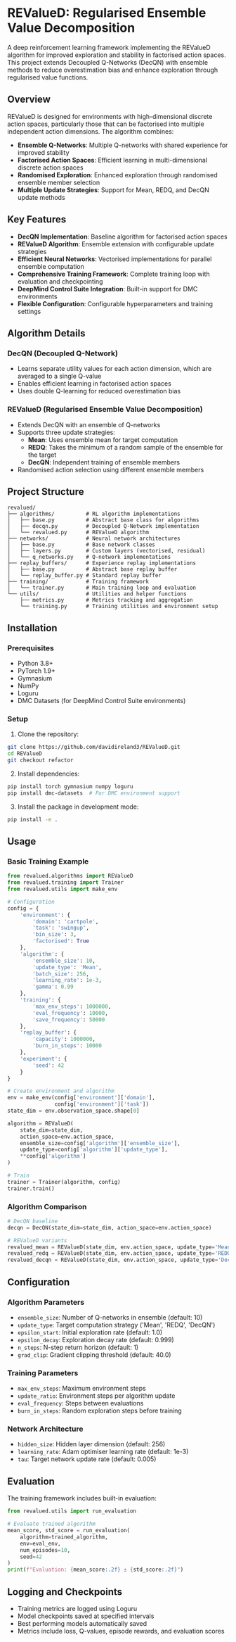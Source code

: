 # REValueD: Regularised Ensemble Value Decomposition

A deep reinforcement learning framework implementing the REValueD algorithm for improved exploration and stability in factorised action spaces. This project extends Decoupled Q-Networks (DecQN) with ensemble methods to reduce overestimation bias and enhance exploration through regularised value functions.

## Overview

REValueD is designed for environments with high-dimensional discrete action spaces, particularly those that can be factorised into multiple independent action dimensions. The algorithm combines:

- **Ensemble Q-Networks**: Multiple Q-networks with shared experience for improved stability
- **Factorised Action Spaces**: Efficient learning in multi-dimensional discrete action spaces
- **Randomised Exploration**: Enhanced exploration through randomised ensemble member selection
- **Multiple Update Strategies**: Support for Mean, REDQ, and DecQN update methods

## Key Features

- **DecQN Implementation**: Baseline algorithm for factorised action spaces
- **REValueD Algorithm**: Ensemble extension with configurable update strategies
- **Efficient Neural Networks**: Vectorised implementations for parallel ensemble computation
- **Comprehensive Training Framework**: Complete training loop with evaluation and checkpointing
- **DeepMind Control Suite Integration**: Built-in support for DMC environments
- **Flexible Configuration**: Configurable hyperparameters and training settings

## Algorithm Details

### DecQN (Decoupled Q-Network)
- Learns separate utility values for each action dimension, which are averaged to a single Q-value
- Enables efficient learning in factorised action spaces
- Uses double Q-learning for reduced overestimation bias

### REValueD (Regularised Ensemble Value Decomposition)
- Extends DecQN with an ensemble of Q-networks
- Supports three update strategies:
  - **Mean**: Uses ensemble mean for target computation
  - **REDQ**: Takes the minimum of a random sample of the ensemble for the target
  - **DecQN**: Independent training of ensemble members
- Randomised action selection using different ensemble members

## Project Structure

```
revalued/
├── algorithms/          # RL algorithm implementations
│   ├── base.py          # Abstract base class for algorithms
│   ├── decqn.py         # Decoupled Q-Network implementation
│   └── revalued.py      # REValueD algorithm
├── networks/            # Neural network architectures
│   ├── base.py          # Base network classes
│   ├── layers.py        # Custom layers (vectorised, residual)
│   └── q_networks.py    # Q-network implementations
├── replay_buffers/      # Experience replay implementations
│   ├── base.py          # Abstract base replay buffer
│   └── replay_buffer.py # Standard replay buffer
├── training/            # Training framework
│   └── trainer.py       # Main training loop and evaluation
└── utils/               # Utilities and helper functions
    ├── metrics.py       # Metrics tracking and aggregation
    └── training.py      # Training utilities and environment setup
```

## Installation

### Prerequisites

- Python 3.8+
- PyTorch 1.9+
- Gymnasium
- NumPy
- Loguru
- DMC Datasets (for DeepMind Control Suite environments)

### Setup

1. Clone the repository:
```bash
git clone https://github.com/davidireland3/REValueD.git
cd REValueD
git checkout refactor
```

2. Install dependencies:
```bash
pip install torch gymnasium numpy loguru
pip install dmc-datasets  # For DMC environment support
```

3. Install the package in development mode:
```bash
pip install -e .
```

## Usage

### Basic Training Example

```python
from revalued.algorithms import REValueD
from revalued.training import Trainer
from revalued.utils import make_env

# Configuration
config = {
    'environment': {
        'domain': 'cartpole',
        'task': 'swingup',
        'bin_size': 3,
        'factorised': True
    },
    'algorithm': {
        'ensemble_size': 10,
        'update_type': 'Mean',
        'batch_size': 256,
        'learning_rate': 1e-3,
        'gamma': 0.99
    },
    'training': {
        'max_env_steps': 1000000,
        'eval_frequency': 10000,
        'save_frequency': 50000
    },
    'replay_buffer': {
        'capacity': 1000000,
        'burn_in_steps': 10000
    },
    'experiment': {
        'seed': 42
    }
}

# Create environment and algorithm
env = make_env(config['environment']['domain'], 
               config['environment']['task'])
state_dim = env.observation_space.shape[0]

algorithm = REValueD(
    state_dim=state_dim,
    action_space=env.action_space,
    ensemble_size=config['algorithm']['ensemble_size'],
    update_type=config['algorithm']['update_type'],
    **config['algorithm']
)

# Train
trainer = Trainer(algorithm, config)
trainer.train()
```

### Algorithm Comparison

```python
# DecQN baseline
decqn = DecQN(state_dim=state_dim, action_space=env.action_space)

# REValueD variants
revalued_mean = REValueD(state_dim, env.action_space, update_type='Mean')
revalued_redq = REValueD(state_dim, env.action_space, update_type='REDQ')
revalued_decqn = REValueD(state_dim, env.action_space, update_type='DecQN')
```

## Configuration

### Algorithm Parameters

- `ensemble_size`: Number of Q-networks in ensemble (default: 10)
- `update_type`: Target computation strategy ('Mean', 'REDQ', 'DecQN')
- `epsilon_start`: Initial exploration rate (default: 1.0)
- `epsilon_decay`: Exploration decay rate (default: 0.999)
- `n_steps`: N-step return horizon (default: 1)
- `grad_clip`: Gradient clipping threshold (default: 40.0)

### Training Parameters

- `max_env_steps`: Maximum environment steps
- `update_ratio`: Environment steps per algorithm update
- `eval_frequency`: Steps between evaluations
- `burn_in_steps`: Random exploration steps before training

### Network Architecture

- `hidden_size`: Hidden layer dimension (default: 256)
- `learning_rate`: Adam optimiser learning rate (default: 1e-3)
- `tau`: Target network update rate (default: 0.005)

## Evaluation

The training framework includes built-in evaluation:

```python
from revalued.utils import run_evaluation

# Evaluate trained algorithm
mean_score, std_score = run_evaluation(
    algorithm=trained_algorithm,
    env=eval_env,
    num_episodes=10,
    seed=42
)
print(f"Evaluation: {mean_score:.2f} ± {std_score:.2f}")
```

## Logging and Checkpoints

- Training metrics are logged using Loguru
- Model checkpoints saved at specified intervals
- Best performing models automatically saved
- Metrics include loss, Q-values, episode rewards, and evaluation scores
